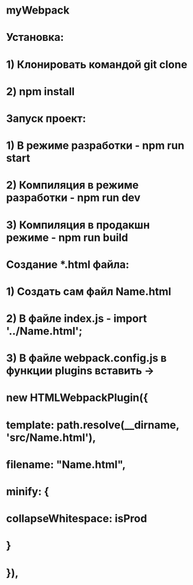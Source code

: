 # myWebpack
#
# Установка: 
# 1) Клонировать командой git clone
# 2) npm install
#
#
# Запуск проект:
# 1) В режиме разработки - npm run start
# 2) Компиляция в режиме разработки - npm run dev
# 3) Компиляция в продакшн режиме - npm run build

# Создание *.html файла:
# 1) Создать сам файл Name.html
# 2) В файле index.js -  import  '../Name.html';
# 3) В файле webpack.config.js в функции plugins вставить ->
#         new HTMLWebpackPlugin({
#             template: path.resolve(__dirname, 'src/Name.html'),
#             filename: "Name.html",
#             minify: {
#                 collapseWhitespace: isProd
#             }
#         }),
